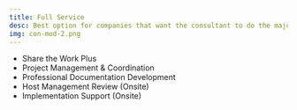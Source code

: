 ```yaml
---
title: Full Service
desc: Best option for companies that want the consultant to do the majority of the work as they may have limited resources or a tight deadline for certification.
img: con-mod-2.png
---
```


- Share the Work Plus
- Project Management & Coordination
- Professional Documentation Development
- Host Management Review (Onsite)
- Implementation Support (Onsite)
